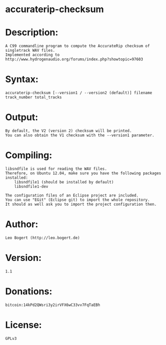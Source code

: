accuraterip-checksum
====================

# Description:
	A C99 commandline program to compute the AccurateRip checksum of singletrack WAV files.
	Implemented according to http://www.hydrogenaudio.org/forums/index.php?showtopic=97603

# Syntax:
	accuraterip-checksum [--version1 / --version2 (default)] filename track_number total_tracks
	
# Output:
	By default, the V2 (version 2) checksum will be printed.
	You can also obtain the V1 checksum with the --version1 parameter.

# Compiling:
	libsndfile is used for reading the WAV files.
	Therefore, on Ubuntu 12.04, make sure you have the following packages installed:
		libsndfile1 (should be installed by default)
		libsndfile1-dev
		
	The configuration files of an Eclipse project are included.
	You can use "EGit" (Eclipse git) to import the whole repository.
	It should as well ask you to import the project configuration then.

# Author:
	Leo Bogert (http://leo.bogert.de)

# Version:
	1.1

# Donations:
	bitcoin:14kPd2QWsri3y2irVFX6wC33vv7FqTaEBh
	
# License:
	GPLv3